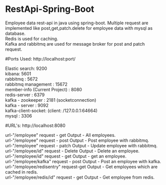 # RestApi-Spring-Boot
Employee data rest-api in java using spring-boot.
Multiple request are implemented like post,get,patch.delete for employee data with mysql as database.<br />
Redis is used for caching.<br />
Kafka and rabbitmq are used for message broker for post and patch request.<br />

#Ports Used: http://localhost:port/

Elastic search: 9200<br />
kibana: 5601<br />
rabbitmq : 5672<br />
rabbitmq management : 15672<br />
member-info (Current Project) : 8080<br />
redis-server : 6379<br />
kafka - zookeeper : 2181 (socketconnection)<br />
kafka - server : 9092<br />
kafka-client-socket: (client: /127.0.0.1:64664)<br />
mysql : 3306<br />

#URL's: http://localhost:8080

url-"/employee"       request - get    Output - All employees.<br />
url-"/employee"       request - post   Output - Post employee with rabbitmq.<br />
url-"/employee"       request - patch  Output - Update employee with rabbitmq.<br />
url-"/employee/id"    request - Delete Output - Delete an employee.<br />
url-"/employee/id"    request - get    Output - get an employee.<br />
url-"/employee/kafka" request - post   Output - Post an employee with kafka.<br />
url-"/employee/redisentry" request-get   Output - Get employees which are cached in redis.<br />
url-"/employee/redis/id" request - get   Output - Get employee from redis.<br />

